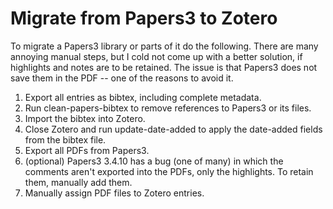 # Migrate from Papers3 to Zotero

To migrate a Papers3 library or parts of it do the following. There are many annoying manual steps, but I cold not come up with a better solution, if highlights and notes are to be retained. The issue is that Papers3 does not save them in the PDF -- one of the reasons to avoid it.

1. Export all entries as bibtex, including complete metadata.
2. Run clean-papers-bibtex to remove references to Papers3 or its files.
3. Import the bibtex into Zotero.
4. Close Zotero and run update-date-added to apply the date-added fields from the bibtex file.
5. Export all PDFs from Papers3.
6. (optional) Papers3 3.4.10 has a bug (one of many) in which the comments aren't exported into the PDFs, only the highlights. To retain them, manually add them.
7. Manually assign PDF files to Zotero entries.